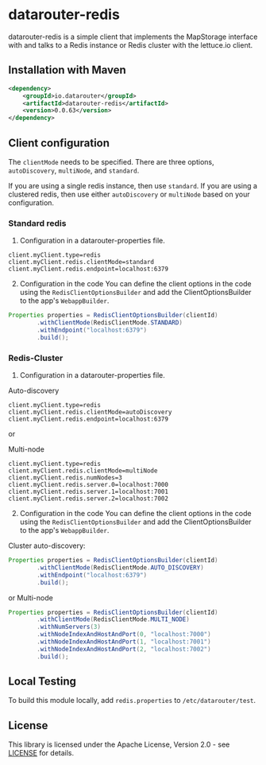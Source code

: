 # datarouter-redis

datarouter-redis is a simple client that implements the MapStorage interface with and talks to a Redis instance or Redis cluster with
 the lettuce.io client.

## Installation with Maven

```xml
<dependency>
	<groupId>io.datarouter</groupId>
	<artifactId>datarouter-redis</artifactId>
	<version>0.0.63</version>
</dependency>
```

## Client configuration

The `clientMode` needs to be specified. There are three options, `autoDiscovery`, `multiNode`, and `standard`. 

If you are using a single redis instance, then use `standard`. If you are using a clustered redis, then use either `autoDiscovery` or `multiNode` based on your configuration. 

### Standard redis

1. Configuration in a datarouter-properties file.

```
client.myClient.type=redis
client.myClient.redis.clientMode=standard
client.myClient.redis.endpoint=localhost:6379
```

2. Configuration in the code
You can define the client options in the code using the `RedisClientOptionsBuilder` and add the ClientOptionsBuilder
 to the app's `WebappBuilder`.

```java
Properties properties = RedisClientOptionsBuilder(clientId)
		.withClientMode(RedisClientMode.STANDARD)
		.withEndpoint("localhost:6379")
		.build();
```

### Redis-Cluster
1. Configuration in a datarouter-properties file. 

Auto-discovery
```
client.myClient.type=redis
client.myClient.redis.clientMode=autoDiscovery
client.myClient.redis.endpoint=localhost:6379
```
or

Multi-node
```
client.myClient.type=redis
client.myClient.redis.clientMode=multiNode
client.myClient.redis.numNodes=3
client.myClient.redis.server.0=localhost:7000
client.myClient.redis.server.1=localhost:7001
client.myClient.redis.server.2=localhost:7002
```

2. Configuration in the code
You can define the client options in the code using the `RedisClientOptionsBuilder` and add the
 ClientOptionsBuilder to the app's `WebappBuilder`.


Cluster auto-discovery:
```java
Properties properties = RedisClientOptionsBuilder(clientId)
		.withClientMode(RedisClientMode.AUTO_DISCOVERY)
		.withEndpoint("localhost:6379")
		.build();
```
or
Multi-node
```java
Properties properties = RedisClientOptionsBuilder(clientId)
		.withClientMode(RedisClientMode.MULTI_NODE)
		.withNumServers(3)
		.withNodeIndexAndHostAndPort(0, "localhost:7000")
		.withNodeIndexAndHostAndPort(1, "localhost:7001")
		.withNodeIndexAndHostAndPort(2, "localhost:7002")
		.build();
```

## Local Testing
To build this module locally, add `redis.properties` to `/etc/datarouter/test`.

## License

This library is licensed under the Apache License, Version 2.0 - see [LICENSE](../LICENSE) for details.
